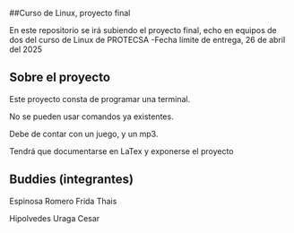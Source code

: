 ##Curso de Linux, proyecto final

En este repositorio se irá subiendo el proyecto final, echo en equipos de dos del curso de Linux de PROTECSA
-Fecha límite de entrega, 26 de abril del 2025



## Sobre el proyecto

Este proyecto consta de programar una terminal.

No se pueden usar comandos ya existentes.

Debe de contar con un juego, y un mp3.

Tendrá que documentarse en LaTex y exponerse el proyecto

## Buddies (integrantes)

Espinosa Romero Frida Thais 

Hipolvedes Uraga Cesar

